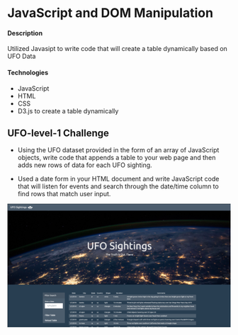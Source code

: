 # JavaScript and DOM Manipulation


#### Description 

Utilized Javasipt to write code that will create a table dynamically based on  UFO Data 


#### Technologies 

- JavaScript
- HTML
- CSS
- D3.js to create a table dynamically

## UFO-level-1 Challenge

- Using the UFO dataset provided in the form of an array of JavaScript objects, write code that appends a table to your web page and then adds new rows of data for each UFO sighting.


- Used a date form in your HTML document and write JavaScript code that will listen for events and search through the date/time column to find rows that match user input.

![](Images/Web_Table_Screen.png)






